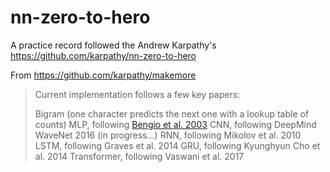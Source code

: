 # nn-zero-to-hero

A practice record followed the Andrew Karpathy's https://github.com/karpathy/nn-zero-to-hero

From https://github.com/karpathy/makemore

> Current implementation follows a few key papers:
>
> Bigram (one character predicts the next one with a lookup table of counts)
> MLP, following [Bengio et al. 2003](https://www.jmlr.org/papers/volume3/bengio03a/bengio03a.pdf)
> CNN, following DeepMind WaveNet 2016 (in progress...)
> RNN, following Mikolov et al. 2010
> LSTM, following Graves et al. 2014
> GRU, following Kyunghyun Cho et al. 2014
> Transformer, following Vaswani et al. 2017
